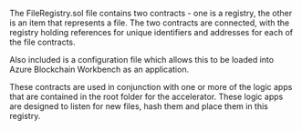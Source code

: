 The FileRegistry.sol file contains two contracts - one is a registry, the other is an item that represents a file.  The two contracts are connected, with the registry holding references for unique identifiers and addresses for each of the file contracts.

Also included is a configuration file which allows this to be loaded into Azure Blockchain Workbench as an application.

These contracts are used in conjunction with one or more of the logic apps that are contained in the root folder for the accelerator.  These logic apps are designed to listen for new files, hash them and place them in this registry.
